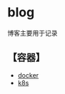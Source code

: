 # blog
博客主要用于记录

## 【容器】
- [docker](https://github.com/neo445354187/blog-docker)
- [k8s](https://github.com/neo445354187/blog-k8s)
